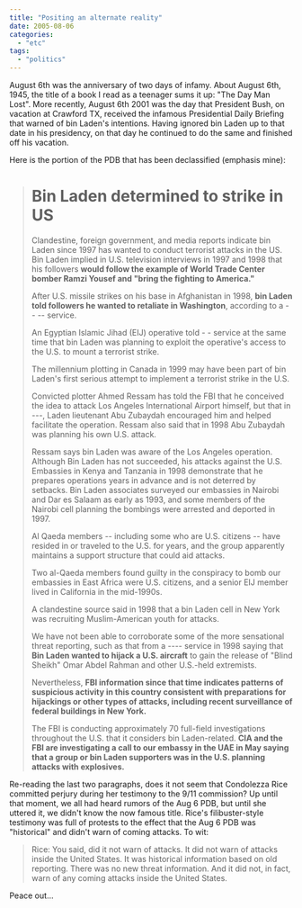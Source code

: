 ```yaml
---
title: "Positing an alternate reality"
date: 2005-08-06
categories: 
  - "etc"
tags: 
  - "politics"
---
```


August 6th was the anniversary of two days of infamy. About August 6th, 1945, the title of a book I read as a teenager sums it up: "The Day Man Lost". More recently, August 6th 2001 was the day that President Bush, on vacation at Crawford TX, received the infamous Presidential Daily Briefing that warned of bin Laden's intentions. Having ignored bin Laden up to that date in his presidency, on that day he continued to do the same and finished off his vacation.

Here is the portion of the PDB that has been declassified (emphasis mine):

> # Bin Laden determined to strike in US
> 
> Clandestine, foreign government, and media reports indicate bin Laden since 1997 has wanted to conduct terrorist attacks in the US. Bin Laden implied in U.S. television interviews in 1997 and 1998 that his followers **would follow the example of World Trade Center bomber Ramzi Yousef and "bring the fighting to America."**
> 
> After U.S. missile strikes on his base in Afghanistan in 1998, **bin Laden told followers he wanted to retaliate in Washington**, according to a -- -- service.
> 
> An Egyptian Islamic Jihad (EIJ) operative told - - service at the same time that bin Laden was planning to exploit the operative's access to the U.S. to mount a terrorist strike.
> 
> The millennium plotting in Canada in 1999 may have been part of bin Laden's first serious attempt to implement a terrorist strike in the U.S.
> 
> Convicted plotter Ahmed Ressam has told the FBI that he conceived the idea to attack Los Angeles International Airport himself, but that in ---, Laden lieutenant Abu Zubaydah encouraged him and helped facilitate the operation. Ressam also said that in 1998 Abu Zubaydah was planning his own U.S. attack.
> 
> Ressam says bin Laden was aware of the Los Angeles operation. Although Bin Laden has not succeeded, his attacks against the U.S. Embassies in Kenya and Tanzania in 1998 demonstrate that he prepares operations years in advance and is not deterred by setbacks. Bin Laden associates surveyed our embassies in Nairobi and Dar es Salaam as early as 1993, and some members of the Nairobi cell planning the bombings were arrested and deported in 1997.
> 
> Al Qaeda members -- including some who are U.S. citizens -- have resided in or traveled to the U.S. for years, and the group apparently maintains a support structure that could aid attacks.
> 
> Two al-Qaeda members found guilty in the conspiracy to bomb our embassies in East Africa were U.S. citizens, and a senior EIJ member lived in California in the mid-1990s.
> 
> A clandestine source said in 1998 that a bin Laden cell in New York was recruiting Muslim-American youth for attacks.
> 
> We have not been able to corroborate some of the more sensational threat reporting, such as that from a ---- service in 1998 saying that **Bin Laden wanted to hijack a U.S. aircraft** to gain the release of "Blind Sheikh" Omar Abdel Rahman and other U.S.-held extremists.
> 
> Nevertheless, **FBI information since that time indicates patterns of suspicious activity in this country consistent with preparations for hijackings or other types of attacks, including recent surveillance of federal buildings in New York.**
> 
> The FBI is conducting approximately 70 full-field investigations throughout the U.S. that it considers bin Laden-related. **CIA and the FBI are investigating a call to our embassy in the UAE in May saying that a group or bin Laden supporters was in the U.S. planning attacks with explosives.**

Re-reading the last two paragraphs, does it not seem that Condolezza Rice committed perjury during her testimony to the 9/11 commission? Up until that moment, we all had heard rumors of the Aug 6 PDB, but until she uttered it, we didn't know the now famous title. Rice's filibuster-style testimony was full of protests to the effect that the Aug 6 PDB was "historical" and didn't warn of coming attacks. To wit:

> Rice: You said, did it not warn of attacks. It did not warn of attacks inside the United States. It was historical information based on old reporting. There was no new threat information. And it did not, in fact, warn of any coming attacks inside the United States.

Peace out...
